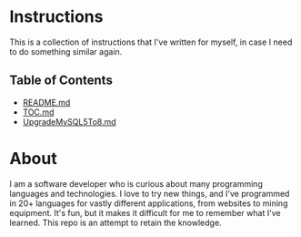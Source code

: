 # Instructions

This is a collection of instructions that I've written for myself, in case I need to do something similar again.

## Table of Contents
- [README.md](./README.md)
- [TOC.md](./TOC.md)
- [UpgradeMySQL5To8.md](./UpgradeMySQL5To8.md)


# About

I am a software developer who is curious about many programming languages and technologies. I love to try new things, and I've programmed in 20+ languages for vastly different applications, from websites to mining equipment. It's fun, but it makes it difficult for me to remember what I've learned. This repo is an attempt to retain the knowledge.

